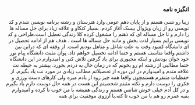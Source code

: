 <style type="text/css">
body{
 direction:rtl;
}
</style>

### انگیزه نامه 
 زیبا رو شنی هستم و از پایان دهم عومی وارد هنرستان و رشته برنامه نویسی شدم و کد نویسی رو از زبان ویژوال بیسک آغاز کردم. بسیار کنکاو  و علاقه زیاد برای حل مساله ها را دارم  و تا حل مساله ای که ذهنم را مشغول کرده کلا  زندگی تعطیل است.طراحی و  کد نویسی برایم بسیار لذت بخش و مانند حل مساله ها است . هدف هم از ادامه تحصیل در ای دانشگاه کمبود وقت  به علت شاغل و متاهل بودنم است. از وقفه ای که دراین بین داشتم واقعا متاسف هستم و حتما ادامه تحصیل خواهم داد. پوان مثبت دانشگاه پیام نور خود خوان بودنش و اینکه مجبوری برای یاد گرفتن  تلاش کنی و امیدوارم در این دانشگاه  حتما مطالبی از رشته ام رو بخونم که در زمان حال به دردم بخورد.
 بیشتر به حیطه نت علاقه مندم و امیدوارم در این دوره از تحصیلاتم مطالب زیادی در مورد نت  یاد بگیرم. از حفظیات متنفرم هستمچون واقعا همه چیز زود از یادم میره ولی کارهای دست ورزی و فکری را دوست دارم و نکته مثبتم شخصیتم این هست در همه حال دوست دارم یاد بگیرم و در کل آدم خیلی خوش شانس هستم و زندگی همیشه با من خوب تا کرده و امیدوارم بقیه عمرم رو هم با من خوب تا کنه.با آرزوی موفقیت برای همه
